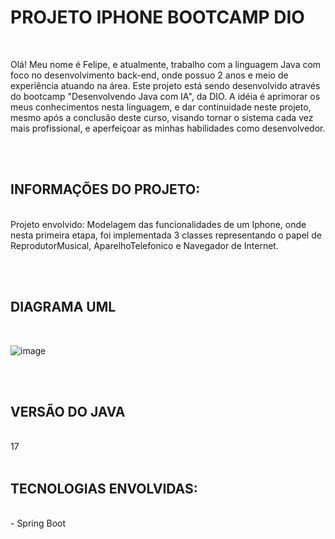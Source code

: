 # PROJETO IPHONE BOOTCAMP DIO
<br>
<p>Olá! Meu nome é Felipe, e atualmente, trabalho com a
linguagem Java com foco no desenvolvimento back-end,
onde possuo 2 anos e meio de experiência atuando 
na área. 
Este projeto está sendo desenvolvido através do bootcamp
"Desenvolvendo Java com IA", da DIO. A idéia é aprimorar
os meus conhecimentos nesta linguagem, e dar continuidade 
neste projeto, mesmo após a conclusão deste curso, 
visando tornar o sistema cada vez mais profissional,
e aperfeiçoar as minhas habilidades como desenvolvedor.</p>

<br><br>

## INFORMAÇÕES DO PROJETO:
<br>
Projeto envolvido: Modelagem das funcionalidades de um Iphone,
onde nesta primeira etapa, foi implementada 3 classes representando
o papel de ReprodutorMusical, AparelhoTelefonico e Navegador de Internet.

<br><br>

## DIAGRAMA UML 

<br>

![image](https://github.com/FXOliveira/Projeto-Iphone-Boootcamp-DIO/assets/81167481/2451d42f-92c7-4920-90de-f22cc3a20e6d)

<br><br>

## VERSÃO DO JAVA
<br>
17
<br><br>

## TECNOLOGIAS ENVOLVIDAS:
<br>
 - Spring Boot





